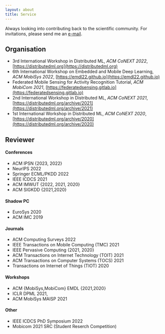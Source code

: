 ```yaml
---
layout: about
title: Service
---
```


Always looking into contributing back to the scientific community. For invitations, please send me an [e-mail](mailto:mail@stefanos.cc).

## Organisation

* 3rd International Workshop in Distributed ML, _ACM CoNEXT 2022_, [https://distributedml.org](https://distributedml.org)
* 6th International Workshop on Embedded and Mobile Deep Learning, _ACM MobiSys 2022_, [https://emdl22.github.io](https://emdl22.github.io)
* Federated Mobile Sensing for Activity Recognition Tutorial, _ACM MobiCom 2021_, [https://federatedsensing.gitlab.io](https://federatedsensing.gitlab.io)
* 2nd International Workshop in Distributed ML, _ACM CoNEXT 2021_,  [https://distributedml.org/archive/2021](https://distributedml.org/archive/2021)
* 1st International Workshop in Distributed ML, _ACM CoNEXT 2020_,  [https://distributedml.org/archive/2020](https://distributedml.org/archive/2020)


## Reviewer

#### Conferences

* ACM IPSN {2023, 2022}
* NeurIPS 2022
* Springer ECML/PKDD 2022
* IEEE ICDCS 2021
* ACM IMWUT {2022, 2021, 2020}
* ACM SIGKDD {2021,2020}

#### Shadow PC

* EuroSys 2020
* ACM IMC 2019

#### Journals

* ACM Computing Surveys 2022
* IEEE Transactions on Mobile Computing (TMC) 2021
* IEEE Pervasive Computing {2021, 2020}
* ACM Transactions on Internet Technology (TOIT) 2021
* ACM Transactions on Computer Systems (TOCS) 2021
* Transactions on Internet of Things (TIOT) 2020

#### Workshops

* ACM {MobiSys,MobiCom} EMDL {2021,2020}
* ICLR DPML 2021,
* ACM MobiSys MAISP 2021

#### Other

* IEEE ICDCS PhD Symposium 2022
* Mobicom 2021 SRC (Student Reserch Competition)
